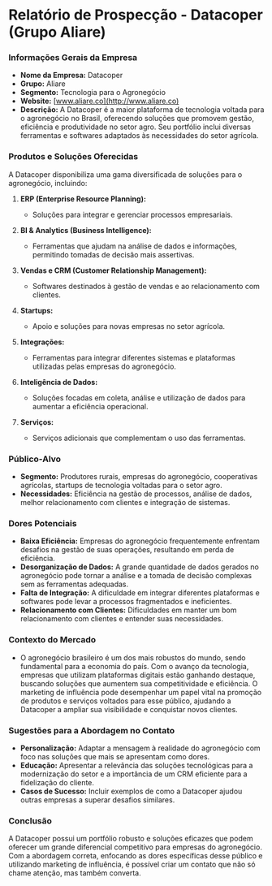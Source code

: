 # Relatório de Prospecção - Datacoper (Grupo Aliare)

### Informações Gerais da Empresa
- **Nome da Empresa:** Datacoper
- **Grupo:** Aliare
- **Segmento:** Tecnologia para o Agronegócio
- **Website:** [www.aliare.co](http://www.aliare.co)
- **Descrição:** A Datacoper é a maior plataforma de tecnologia voltada para o agronegócio no Brasil, oferecendo soluções que promovem gestão, eficiência e produtividade no setor agro. Seu portfólio inclui diversas ferramentas e softwares adaptados às necessidades do setor agrícola.

### Produtos e Soluções Oferecidas
A Datacoper disponibiliza uma gama diversificada de soluções para o agronegócio, incluindo:
1. **ERP (Enterprise Resource Planning):**
   - Soluções para integrar e gerenciar processos empresariais.
   
2. **BI & Analytics (Business Intelligence):**
   - Ferramentas que ajudam na análise de dados e informações, permitindo tomadas de decisão mais assertivas.

3. **Vendas e CRM (Customer Relationship Management):**
   - Softwares destinados à gestão de vendas e ao relacionamento com clientes.

4. **Startups:**
   - Apoio e soluções para novas empresas no setor agrícola.

5. **Integrações:**
   - Ferramentas para integrar diferentes sistemas e plataformas utilizadas pelas empresas do agronegócio.

6. **Inteligência de Dados:**
   - Soluções focadas em coleta, análise e utilização de dados para aumentar a eficiência operacional.

7. **Serviços:**
   - Serviços adicionais que complementam o uso das ferramentas.

### Público-Alvo
- **Segmento:** Produtores rurais, empresas do agronegócio, cooperativas agrícolas, startups de tecnologia voltadas para o setor agro.
- **Necessidades:** Eficiência na gestão de processos, análise de dados, melhor relacionamento com clientes e integração de sistemas.

### Dores Potenciais
- **Baixa Eficiência:** Empresas do agronegócio frequentemente enfrentam desafios na gestão de suas operações, resultando em perda de eficiência.
- **Desorganização de Dados:** A grande quantidade de dados gerados no agronegócio pode tornar a análise e a tomada de decisão complexas sem as ferramentas adequadas.
- **Falta de Integração:** A dificuldade em integrar diferentes plataformas e softwares pode levar a processos fragmentados e ineficientes.
- **Relacionamento com Clientes:** Dificuldades em manter um bom relacionamento com clientes e entender suas necessidades.

### Contexto do Mercado
- O agronegócio brasileiro é um dos mais robustos do mundo, sendo fundamental para a economia do país. Com o avanço da tecnologia, empresas que utilizam plataformas digitais estão ganhando destaque, buscando soluções que aumentem sua competitividade e eficiência. O marketing de influência pode desempenhar um papel vital na promoção de produtos e serviços voltados para esse público, ajudando a Datacoper a ampliar sua visibilidade e conquistar novos clientes.

### Sugestões para a Abordagem no Contato
- **Personalização:** Adaptar a mensagem à realidade do agronegócio com foco nas soluções que mais se apresentam como dores.
- **Educação:** Apresentar a relevância das soluções tecnológicas para a modernização do setor e a importância de um CRM eficiente para a fidelização do cliente.
- **Casos de Sucesso:** Incluir exemplos de como a Datacoper ajudou outras empresas a superar desafios similares.

### Conclusão
A Datacoper possui um portfólio robusto e soluções eficazes que podem oferecer um grande diferencial competitivo para empresas do agronegócio. Com a abordagem correta, enfocando as dores específicas desse público e utilizando marketing de influência, é possível criar um contato que não só chame atenção, mas também converta.